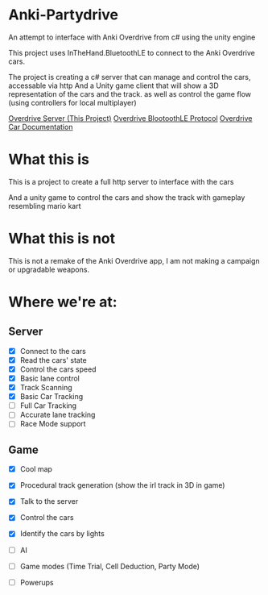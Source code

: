 # Anki-Partydrive
An attempt to interface with Anki Overdrive from c# using the unity engine

This project uses InTheHand.BluetoothLE to connect to the Anki Overdrive cars. 

The project is creating a c# server that can manage and control the cars, accessable via http
And a Unity game client that will show a 3D representation of the cars and the track. as well as control the game flow (using controllers for local multiplayer)

[Overdrive Server (This Project)](https://github.com/MasterAirscrachDev/Anki-Partydrive/tree/main/CarInterface)
[Overdrive BlootoothLE Protocol]()
[Overdrive Car Documentation]()

# What this is
This is a project to create a full http server to interface with the cars

And a unity game to control the cars and show the track with gameplay resembling mario kart

# What this is not
This is not a remake of the Anki Overdrive app, I am not making a campaign or upgradable weapons.

# Where we're at:
## Server
- [x] Connect to the cars
- [x] Read the cars' state
- [x] Control the cars speed
- [x] Basic lane control
- [x] Track Scanning
- [x] Basic Car Tracking
- [ ] Full Car Tracking
- [ ] Accurate lane tracking
- [ ] Race Mode support
## Game
- [x] Cool map
- [x] Procedural track generation (show the irl track in 3D in game)
- [x] Talk to the server
- [x] Control the cars
- [x] Identify the cars by lights
- [ ] AI
- [ ] Game modes (Time Trial, Cell Deduction, Party Mode)
- [ ] Powerups

